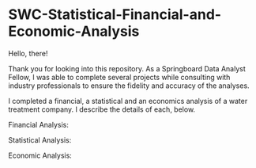 # SWC-Statistical-Financial-and-Economic-Analysis

Hello, there! 

Thank you for looking into this repository. As a Springboard Data Analyst Fellow, I was able to complete several projects while consulting with
industry professionals to ensure the fidelity and accuracy of the analyses. 

I completed a financial, a statistical and an economics analysis of a water treatment company. I describe the details of each, below.

Financial Analysis: 

Statistical Analysis:

Economic Analysis: 
